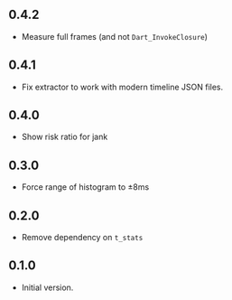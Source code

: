 ## 0.4.2

- Measure full frames (and not `Dart_InvokeClosure`)

## 0.4.1

- Fix extractor to work with modern timeline JSON files.

## 0.4.0

- Show risk ratio for jank

## 0.3.0

- Force range of histogram to ±8ms

## 0.2.0

- Remove dependency on `t_stats`

## 0.1.0

- Initial version.
